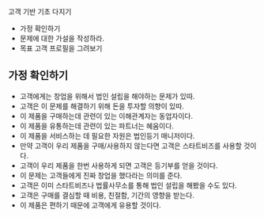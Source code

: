 
고객 기반 기초 다지기
- 가정 확인하기
- 문제에 대한 가설을 작성하라.
- 목표 고객 프로필을 그려보기

## 가정 확인하기

- 고객에게는 창업을 위해서 법인 설립을 해야하는 문제가 있따.
- 고객은 이 문제를 해결하기 위해 돈을 투자할 의향이 있따.
- 이 제품을 구매하는데 관련이 있는 이해관계자는 동업자이다.
- 이 제품을 유통하는데 관련이 있는 파트너는 혜움이다.
- 이 제품을 서비스하는 데 필요한 자원은 법인등기 매니저이다.
- 만약 고객이 우리 제품을 구매/사용하지 않는다면 고객은 스타트비즈를 사용할 것이다.
- 고객이 우리 제품을 한번 사용하게 되면 고객은 등기부를 얻을 것이다.
- 이 문제는 고객들에게 진짜 창업을 했다라는 의미를 준다.
- 고객은 이미 스타트비즈나 법률사무소를 통해 법인 설립을 해봤을 수도 있다.
- 고객은 구매를 결심할 때 비용, 친절함, 기간의 영향을 받는다.
- 이 제품은 편하기 때문에 고객에게 유용할 것이다.
